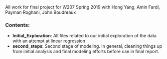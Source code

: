 All work for final project for W207 Spring 2019 with Hong Yang, Amin Fardi, Payman Roghani, John Boudreaux

### Contents:
* __Initial_Exploration__: All files related to our initial exploration of the data with an attempt at linear regression
* __second_steps__: Second stage of modeling. In general, cleaning things up from initial analysis and final modeling efforts before use in final report.
